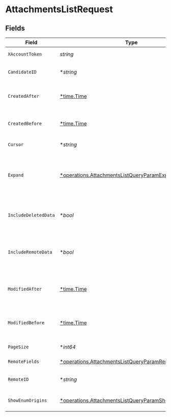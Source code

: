 # AttachmentsListRequest


## Fields

| Field                                                                                                                       | Type                                                                                                                        | Required                                                                                                                    | Description                                                                                                                 |
| --------------------------------------------------------------------------------------------------------------------------- | --------------------------------------------------------------------------------------------------------------------------- | --------------------------------------------------------------------------------------------------------------------------- | --------------------------------------------------------------------------------------------------------------------------- |
| `XAccountToken`                                                                                                             | *string*                                                                                                                    | :heavy_check_mark:                                                                                                          | Token identifying the end user.                                                                                             |
| `CandidateID`                                                                                                               | **string*                                                                                                                   | :heavy_minus_sign:                                                                                                          | If provided, will only return attachments for this candidate.                                                               |
| `CreatedAfter`                                                                                                              | [*time.Time](https://pkg.go.dev/time#Time)                                                                                  | :heavy_minus_sign:                                                                                                          | If provided, will only return objects created after this datetime.                                                          |
| `CreatedBefore`                                                                                                             | [*time.Time](https://pkg.go.dev/time#Time)                                                                                  | :heavy_minus_sign:                                                                                                          | If provided, will only return objects created before this datetime.                                                         |
| `Cursor`                                                                                                                    | **string*                                                                                                                   | :heavy_minus_sign:                                                                                                          | The pagination cursor value.                                                                                                |
| `Expand`                                                                                                                    | [*operations.AttachmentsListQueryParamExpand](../../models/operations/attachmentslistqueryparamexpand.md)                   | :heavy_minus_sign:                                                                                                          | Which relations should be returned in expanded form. Multiple relation names should be comma separated without spaces.      |
| `IncludeDeletedData`                                                                                                        | **bool*                                                                                                                     | :heavy_minus_sign:                                                                                                          | Whether to include data that was marked as deleted by third party webhooks.                                                 |
| `IncludeRemoteData`                                                                                                         | **bool*                                                                                                                     | :heavy_minus_sign:                                                                                                          | Whether to include the original data Merge fetched from the third-party to produce these models.                            |
| `ModifiedAfter`                                                                                                             | [*time.Time](https://pkg.go.dev/time#Time)                                                                                  | :heavy_minus_sign:                                                                                                          | If provided, only objects synced by Merge after this date time will be returned.                                            |
| `ModifiedBefore`                                                                                                            | [*time.Time](https://pkg.go.dev/time#Time)                                                                                  | :heavy_minus_sign:                                                                                                          | If provided, only objects synced by Merge before this date time will be returned.                                           |
| `PageSize`                                                                                                                  | **int64*                                                                                                                    | :heavy_minus_sign:                                                                                                          | Number of results to return per page.                                                                                       |
| `RemoteFields`                                                                                                              | [*operations.AttachmentsListQueryParamRemoteFields](../../models/operations/attachmentslistqueryparamremotefields.md)       | :heavy_minus_sign:                                                                                                          | Deprecated. Use show_enum_origins.                                                                                          |
| `RemoteID`                                                                                                                  | **string*                                                                                                                   | :heavy_minus_sign:                                                                                                          | The API provider's ID for the given object.                                                                                 |
| `ShowEnumOrigins`                                                                                                           | [*operations.AttachmentsListQueryParamShowEnumOrigins](../../models/operations/attachmentslistqueryparamshowenumorigins.md) | :heavy_minus_sign:                                                                                                          | Which fields should be returned in non-normalized form.                                                                     |